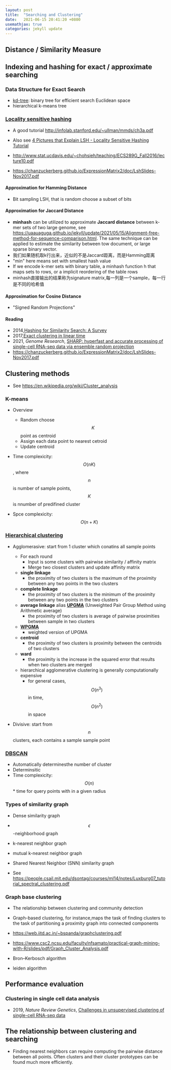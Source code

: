 ```yaml
---
layout: post
title:  "Searching and Clustering"
date:   2021-06-15 20:41:20 +0800
usemathjax: true
categories: jekyll update
---
```



## Distance / Similarity Measure

## Indexing and hashing for exact / approximate searching

### Data Structure for Exact Search

- [kd-tree](https://en.wikipedia.org/wiki/K-d_tree): binary tree for efficient search Euclidean space 
- hierarchical k-means tree


### [Locality sensitive hashing](https://en.wikipedia.org/wiki/Locality-sensitive_hashing)

- A good tutorial <http://infolab.stanford.edu/~ullman/mmds/ch3a.pdf>
- Also see [4 Pictures that Explain LSH - Locality Sensitive Hashing Tutorial](https://randorithms.com/2019/09/19/Visual-LSH.html)
- <http://www.stat.ucdavis.edu/~chohsieh/teaching/ECS289G_Fall2016/lecture10.pdf>

- <https://chanzuckerberg.github.io/ExpressionMatrix2/doc/LshSlides-Nov2017.pdf>


#### Approximation for Hamming Distance
- Bit sampling LSH, that is random choose a subset of bits

#### Approximation for Jaccard Distance

- **minhash** can be utilized to approximate **Jaccard distance** between k-mer sets of two large genome, see <https://uaauaguga.github.io/jekyll/update/2021/05/15/Alignment-free-method-for-sequence-comparison.html>. The same technique can be applied to estimate the similarity between tow document, or large sparse binary vector.
- 我们如果随机取k行出来，近似的不是Jaccard距离，而是Hamming距离
- "min" here means set with smallest hash value
- If we encode k-mer sets with binary table, a minhash function h that maps sets to rows, or a implicit reordering of the table rows
- minhash直接输出的结果称为signature matrix,每一列是一个sample，每一行是不同的哈希值

#### Approximation for Cosine Distance

- "Signed Random Projections"


#### Reading
- 2014,[Hashing for Similarity Search: A Survey](https://arxiv.org/pdf/1408.2927.pdf)
- 2017,[Exact clustering in linear time](https://arxiv.org/pdf/1702.05425.pdf)
- 2021, *Genome Research*, [SHARP: hyperfast and accurate processing of single-cell RNA-seq data via ensemble random projection](https://genome.cshlp.org/content/30/2/205.long)
- <https://chanzuckerberg.github.io/ExpressionMatrix2/doc/LshSlides-Nov2017.pdf>


## Clustering methods
- See <https://en.wikipedia.org/wiki/Cluster_analysis>

### K-means

- Overview
  - Random choose $$K$$ point as centroid
  - Assign each data point to nearest cetroid
  - Update centroid

- Time complexicity: $$O(nK)$$, where $$n$$ is number of sample points, $$K$$ is nnumber of predifined cluster
- Spce complexicity: $$O(n+K)$$

### [Hierarchical clustering](https://en.wikipedia.org/wiki/Hierarchical_clustering)

- Agglomerasive: start from 1 cluster which conatins all sample points
  - For each round
    - Input is some clusters with pairwise similarity / affinity matrix
    - Merge two closest clusters and update affinity matrix
  - **single linkage**
    - the proximity of two clusters is the maximum  of the proximity between any two points in the two clusters
  - **complete linkage**
    - the proximity of two clusters is the minimum of the proximity between any two points in the two clusters
  - **average linkage** alias [**UPGMA**](https://en.wikipedia.org/wiki/UPGMA) (Unweighted Pair Group Method using Arithmetic average)
    - the proximity of two clusters is average of pairwise proximities between sample in two clusters 
  - [**WPGMA**](https://en.wikipedia.org/wiki/WPGMA) 
    - weighted version of UPGMA
  - **centroid**
    - the proximity of two clusters is proximity between the centroids of two clusters
  - **ward**
    - the proximity is the increase in the squared error that results when two clusters are merged
  - hierarchical agglomerative clustering is generally computationally expensive
    - for general cases, $$O(n^3)$$ in time, $$O(n^2)$$ in space

- Divisive: start from $$n$$ clusters, each contains a sample sample point


### [DBSCAN](https://en.wikipedia.org/wiki/DBSCAN)
- Automatically determinesthe number of cluster
- Determinsitic
- Time complexicity: $$O(n)$$ * time for query points with in a given radius



### Types of similarity graph

- Dense similarity graph

- $$\epsilon$$-neighborhood graph

- k-nearest neighbor graph

- mutual k-nearest neighbor graph

- Shared Nearest Neighbor (SNN) similarity graph

- See <https://people.csail.mit.edu/dsontag/courses/ml14/notes/Luxburg07_tutorial_spectral_clustering.pdf>

### Graph base clustering

- The relationship between clustering and community detection

- Graph-based clustering, for instance,maps the task of finding clusters to the task of partitioning a proximity graph into connected components

- <https://web.iitd.ac.in/~bspanda/graphclustering.pdf>
- <https://www.csc2.ncsu.edu/faculty/nfsamato/practical-graph-mining-with-R/slides/pdf/Graph_Cluster_Analysis.pdf>

- Bron–Kerbosch algorithm 
- leiden algorithm


## Performance evaluation




### Clustering in single cell data analysis

- 2019, *Nature Review Genetics*, [Challenges in unsupervised clustering of single-cell RNA-seq data](https://www.nature.com/articles/s41576-018-0088-9)




## The relationship between clustering and searching

- Finding nearest neighbors can require computing the pairwise distance between all points. Often clusters and their cluster prototypes can be found much more efficiently.




